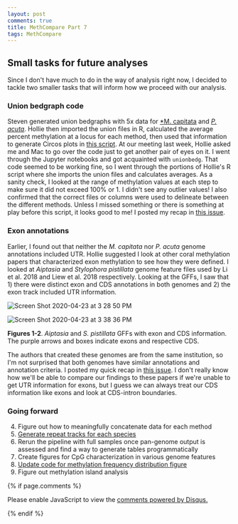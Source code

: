 ```yaml
---
layout: post
comments: true
title: MethCompare Part 7
tags: MethCompare
---
```


## Small tasks for future analyses

Since I don't have much to do in the way of analysis right now, I decided to tackle two smaller tasks that will inform how we proceed with our analysis.

### Union bedgraph code

Steven generated union bedgraphs with 5x data for [*M. capitata](https://github.com/hputnam/Meth_Compare/blob/master/scripts/10-Mcap-Canonical-Coverage-Track.ipynb) and [*P. acuta*](https://github.com/hputnam/Meth_Compare/blob/master/scripts/11-Pact-Canonical-Coverage-Track.ipynb). Hollie then imported the union files in R, calculated the average percent methylation at a locus for each method, then used that information to generate Circos plots in [this script](https://github.com/hputnam/Meth_Compare/blob/master/scripts/Circos_Meth_Plot.R). At our meeting last week, Hollie asked me and Mac to go over the code just to get another pair of eyes on it. I went through the Jupyter notebooks and got acquainted with `unionbedg`. That code seemed to be working fine, so I went through the portions of Hollie's R script where she imports the union files and calculates averages. As a sanity check, I looked at the range of methylation values at each step to make sure it did not exceed 100% or 1. I didn't see any outlier values! I also confirmed that the correct files or columns were used to delineate between the different methods. Unless I missed something or there is something at play before this script, it looks good to me! I posted my recap in [this issue](https://github.com/hputnam/Meth_Compare/issues/43).

### Exon annotations

Earlier, I found out that neither the *M. capitata* nor *P. acuta* genome annotations included UTR. Hollie suggested I look at other coral methylation papers that characterized exon methylation to see how they were defined. I looked at *Aiptasia* and *Stylophora pistillata* genome feature files used by Li et al. 2018 and Liew et al. 2018 respectively. Looking at the GFFs, I saw that 1) there were distinct exon and CDS annotations in both genomes and 2) the exon track included UTR information. 

![Screen Shot 2020-04-23 at 3 28 50 PM](https://user-images.githubusercontent.com/22335838/80156550-0e8ed480-8579-11ea-831c-554f3ffb2b6a.png)

![Screen Shot 2020-04-23 at 3 38 36 PM](https://user-images.githubusercontent.com/22335838/80156641-4ac23500-8579-11ea-9183-1349e09991e0.png)

**Figures 1-2**. *Aiptasia* and *S. pistillata* GFFs with exon and CDS information. The purple arrows and boxes indicate exons and respective CDS.

The authors that created these genomes are from the same institution, so I'm not surprised that both genomes have similar annotations and annotation criteria. I posted my quick recap in [this issue](https://github.com/hputnam/Meth_Compare/issues/40). I don't really know how we'll be able to compare our findings to these papers if we're unable to get UTR information for exons, but I guess we can always treat our CDS information like exons and look at CDS-intron boundaries.

### Going forward

4. Figure out how to meaningfully concatenate data for each method
5. [Generate repeat tracks for each species](https://github.com/hputnam/Meth_Compare/issues/23)
6. Rerun the pipeline with full samples once pan-genome output is assessed and find a way to generate tables programmatically
3. Create figures for CpG characterization in various genome features
6. [Update code for methylation frequency distribution figure](https://github.com/hputnam/Meth_Compare/issues/39)
3. Figure out methylation island analysis

{% if page.comments %}

<div id="disqus_thread"></div>
<script>

/**
*  RECOMMENDED CONFIGURATION VARIABLES: EDIT AND UNCOMMENT THE SECTION BELOW TO INSERT DYNAMIC VALUES FROM YOUR PLATFORM OR CMS.
*  LEARN WHY DEFINING THESE VARIABLES IS IMPORTANT: https://disqus.com/admin/universalcode/#configuration-variables*/
/*
var disqus_config = function () {
this.page.url = PAGE_URL;  // Replace PAGE_URL with your page's canonical URL variable
this.page.identifier = PAGE_IDENTIFIER; // Replace PAGE_IDENTIFIER with your page's unique identifier variable
};
*/
(function() { // DON'T EDIT BELOW THIS LINE
var d = document, s = d.createElement('script');
s.src = 'https://the-responsible-grad-student.disqus.com/embed.js';
s.setAttribute('data-timestamp', +new Date());
(d.head || d.body).appendChild(s);
})();
</script>
<noscript>Please enable JavaScript to view the <a href="https://disqus.com/?ref_noscript">comments powered by Disqus.</a></noscript>

{% endif %}

<script id="dsq-count-scr" src="//the-responsible-grad-student.disqus.com/count.js" async></script>

